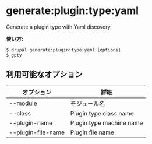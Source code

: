 # generate:plugin:type:yaml
Generate a plugin type with Yaml discovery

**使い方:**
```
$ drupal generate:plugin:type:yaml [options]
$ gpty  
```

## 利用可能なオプション
オプション | 詳細
-------|-------------
--module | モジュール名
--class | Plugin type class name
--plugin-name | Plugin type machine name
--plugin-file-name | Plugin file name
